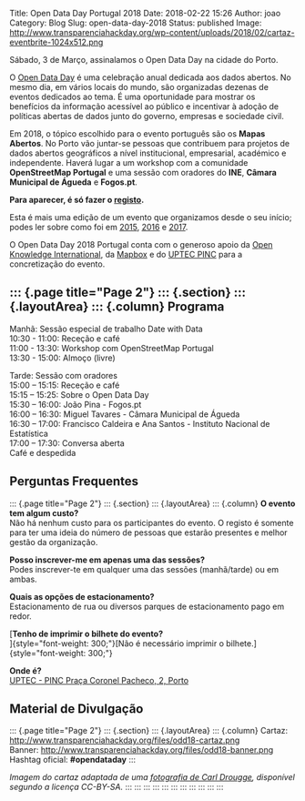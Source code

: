 Title: Open Data Day Portugal 2018
Date: 2018-02-22 15:26
Author: joao
Category: Blog
Slug: open-data-day-2018
Status: published
Image: http://www.transparenciahackday.org/wp-content/uploads/2018/02/cartaz-eventbrite-1024x512.png

Sábado, 3 de Março, assinalamos o Open Data Day na cidade do Porto.

O [Open Data Day](http://opendataday.org) é uma celebração anual dedicada aos dados abertos. No mesmo dia, em vários locais do mundo, são organizadas dezenas de eventos dedicados ao tema. É uma oportunidade para mostrar os benefícios da informação acessível ao público e incentivar à adoção de políticas abertas de dados junto do governo, empresas e sociedade civil.

Em 2018, o tópico escolhido para o evento português são os **Mapas Abertos**. No Porto vão juntar-se pessoas que contribuem para projetos de dados abertos geográficos a nível institucional, empresarial, académico e independente. Haverá lugar a um workshop com a comunidade **OpenStreetMap Portugal** e uma sessão com oradores do **INE**, **Câmara Municipal de Águeda** e **Fogos.pt**.

**Para aparecer, é só fazer o [registo](https://www.eventbrite.com/e/open-data-day-porto-tickets-43339521676).**

Esta é mais uma edição de um evento que organizamos desde o seu início; podes ler sobre como foi em [2015](http://www.transparenciahackday.org/2015/03/open-data-day-2015-o-rescaldo/), [2016](http://www.transparenciahackday.org/2016/03/open-data-day-portugal-2016/) e [2017](http://www.transparenciahackday.org/2017/03/como-foi-o-open-data-day-2017/).

O Open Data Day 2018 Portugal conta com o generoso apoio da [Open Knowledge International](http://okfn.org), da [Mapbox](https://mapbox.com) e do [UPTEC PINC](http://uptec.up.pt) para a concretização do evento.

::: {.page title="Page 2"}
::: {.section}
::: {.layoutArea}
::: {.column}
Programa
--------

Manhã: Sessão especial de trabalho Date with Data  
10:30 - 11:00: Receção e café  
11:00 - 13:30: Workshop com OpenStreetMap Portugal  
13:30 - 15:00: Almoço (livre)

Tarde: Sessão com oradores  
15:00 – 15:15: Receção e café  
15:15 – 15:25: Sobre o Open Data Day  
15:30 – 16:00: João Pina - Fogos.pt  
16:00 – 16:30: Miguel Tavares - Câmara Municipal de Águeda  
16:30 – 17:00: Francisco Caldeira e Ana Santos - Instituto Nacional de Estatística  
17:00 – 17:30: Conversa aberta  
Café e despedida

Perguntas Frequentes
--------------------

::: {.page title="Page 2"}
::: {.section}
::: {.layoutArea}
::: {.column}
**O evento tem algum custo?**  
Não há nenhum custo para os participantes do evento. O registo é somente para ter uma ideia do número de pessoas que estarão presentes e melhor gestão da organização.

**Posso inscrever-me em apenas uma das sessões?**  
Podes inscrever-te em qualquer uma das sessões (manhã/tarde) ou em ambas.

**Quais as opções de estacionamento?**  
Estacionamento de rua ou diversos parques de estacionamento pago em redor.

[**Tenho de imprimir o bilhete do evento?**  
]{style="font-weight: 300;"}[Não é necessário imprimir o bilhete.]{style="font-weight: 300;"}

**Onde é?**  
[UPTEC - PINC Praça Coronel Pacheco, 2, Porto](http://www.openstreetmap.org/?mlat=41.15137&mlon=-8.61555#map=19/41.15138/-8.61555)

Material de Divulgação
----------------------

::: {.page title="Page 2"}
::: {.section}
::: {.layoutArea}
::: {.column}
Cartaz: <http://www.transparenciahackday.org/files/odd18-cartaz.png>  
Banner: [http://www.transparenciahackday.org/files/odd18-banner.png  
](http://www.transparenciahackday.org/files/odd18-banner.png)Hashtag oficial: **\#opendataday**
:::

*Imagem do cartaz adaptada de uma [fotografia de Carl Drougge](https://www.flickr.com/photos/drougge/7382892612/), disponível segundo a licença CC-BY-SA.*
:::
:::
:::
:::
:::
:::
:::
:::
:::
:::
:::
